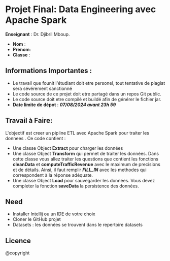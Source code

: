 # Projet Final: Data Engineering avec Apache Spark

**Enseignant** : Dr. Djibril Mboup.

- **Nom** :
- **Prenom**:
- **Classe** : 

## Informations Importantes :
- Le travail que founit l'étudiant doit etre personel, tout tentative de plagiat sera sévérement sanctionné
- Le code source de ce projet doit etre partagé dans un repos Git public. 
- Le code source doit etre compilé et buildé afin de générer le fichier jar.
- **Date limite de dépot** : ***07/08/2024 avant 23h 59***

## Travail à Faire:
L'objectif est creer un pipline ETL avec Apache Spark pour traiter les donnees . Ce code contient :
- Une classe Object **Extract** pour charger les données
- Une classe Object **Transform** qui permet de traiter les données. Dans cette classe vous allez traiter 
les questions que contient les fonctions **cleanData**  et **computeTrafficRevenue** avec le maximum de precisions et de détails.
Ainsi, il faut remplir ***FILL_IN*** avec les methodes qui correspondent à la réponse adéquate.
- Une classe Object **Load** pour sauvegarder les données. Vous devez completer la fonction **saveData** la persistence des données.


## Need
- Installer Intellij ou un IDE de votre choix
- Cloner le GitHub projet
- Datasets : les données se trouvent dans le repertoire datasets



## Licence 
@copyright 
